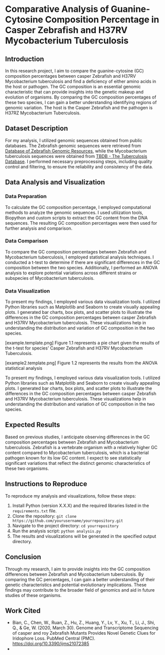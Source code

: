 # Comparative Analysis of Guanine-Cytosine Composition Percentage in Casper Zebrafish and H37RV Mycobacterium Tuberculosis

## Introduction
In this research project, I aim to compare the guanine-cytosine (GC) composition percentages between casper Zebrafish and H37RV Mycobacterium tuberculosis and find a deficiency of either amino acids in the host or pathogen. The GC composition is an essential genomic characteristic that can provide insights into the genetic makeup and evolution of organisms. By comparing the GC composition percentages of these two species, I can gain a better understanding identifying regions of genomic variation. The host is the Casper Zebrafish and the pathogen is H37RZ Mycobacterium Tuberculosis.

## Dataset Description
For my analysis, I utilized genomic sequences obtained from public databases. The Zebrafish genomic sequences were retrieved from [Database of Zebrafish Genomic Resources](https://zebrafish.org/genome/databases/), while the Mycobacterium tuberculosis sequences were obtained from [TBDB - The Tuberculosis Database](https://www.tbdb.org/). I performed necessary preprocessing steps, including quality control and filtering, to ensure the reliability and consistency of the data.

## Data Analysis and Visualization
### Data Preparation
To calculate the GC composition percentage, I employed computational methods to analyze the genomic sequences. I used utliization tools, Biopython and custom scripts to extract the GC content from the DNA sequences. The resulting GC composition percentages were then used for further analysis and comparison.

### Data Comparison
To compare the GC composition percentages between Zebrafish and Mycobacterium tuberculosis, I employed statistical analysis techniques. I conducted a t-test to determine if there are significant differences in the GC composition between the two species. Additionally, I performed an ANOVA analysis to explore potential variations across different strains or subspecies of Mycobacterium tuberculosis.

### Data Visualization
To present my findings, I employed various data visualization tools. I utilized Python libraries such as Matplotlib and Seaborn to create visually appealing plots. I generated bar charts, box plots, and scatter plots to illustrate the differences in the GC composition percentages between casper Zebrafish and H37RV Mycobacterium tuberculosis. These visualizations help in understanding the distribution and variation of GC composition in the two species.

[example.template.png]
Figure 1.1 represents a pie chart given the results of the t-test for species' Casper Zebrafish and H37RV Mycobacterium Tuberculosis.

[example2.template.png]
Figure 1.2 represents the results from the ANOVA statistical analysis

To present my findings, I employed various data visualization tools. I utilized Python libraries such as Matplotlib and Seaborn to create visually appealing plots. I generated bar charts, box plots, and scatter plots to illustrate the differences in the GC composition percentages between casper Zebrafish and H37RV Mycobacterium tuberculosis. These visualizations help in understanding the distribution and variation of GC composition in the two species.

## Expected Results
Based on previous studies, I anticipate observing differences in the GC composition percentages between Zebrafish and Mycobacterium tuberculosis. Zebrafish is a vertebrate organism with a relatively higher GC content compared to Mycobacterium tuberculosis, which is a bacterial pathogen known for its low GC content. I expect to see statistically significant variations that reflect the distinct genomic characteristics of these two organisms.

## Instructions to Reproduce
To reproduce my analysis and visualizations, follow these steps:
1. Install Python (version X.X.X) and the required libraries listed in the `requirements.txt` file.
2. Clone the repository: `git clone https://github.com/yourusername/yourrepository.git`
3. Navigate to the project directory: `cd yourrepository`
4. Run the analysis script: `python analysis.py`
5. The results and visualizations will be generated in the specified output directory.

## Conclusion
Through my research, I aim to provide insights into the GC composition differences between Zebrafish and Mycobacterium tuberculosis. By comparing the GC percentages, I can gain a better understanding of their genetic characteristics and potential evolutionary implications. These findings may contribute to the broader field of genomics and aid in future studies of these organisms.

## Work Cited
* Bian, C., Chen, W., Ruan, Z., Hu, Z., Huang, Y., Lv, Y., Xu, T., Li, J., Shi, Q., & Ge, W. (2020, March 30). Genome and Transcriptome Sequencing of casper and roy Zebrafish Mutants Provides Novel Genetic Clues for Iridophore Loss. PubMed Central (PMC). https://doi.org/10.3390/ijms21072385
* 

